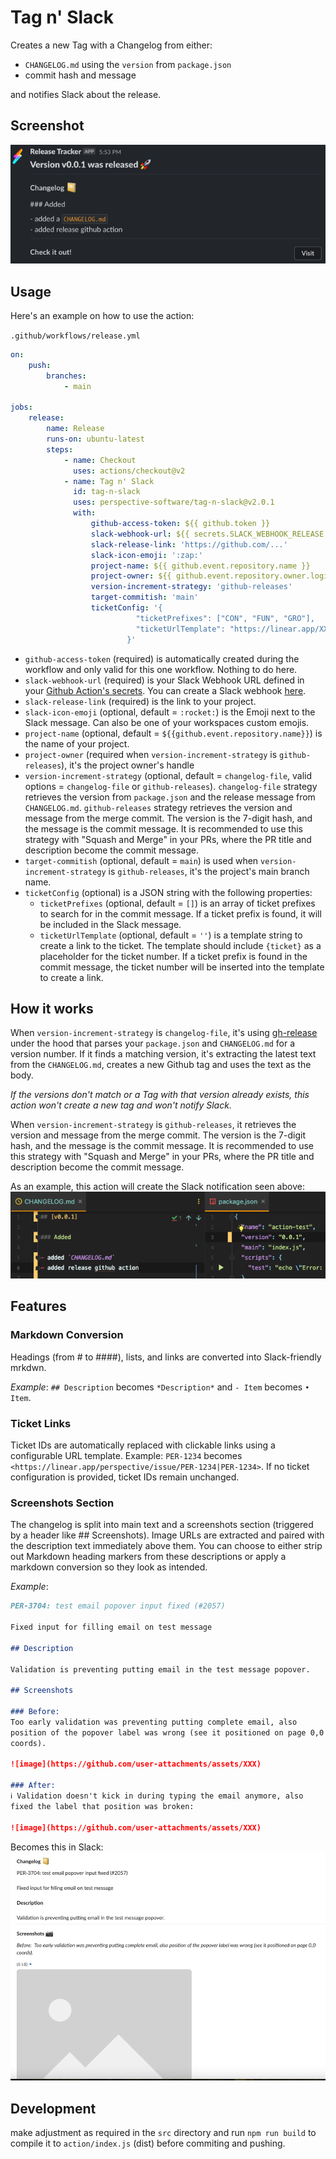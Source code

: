 # Tag n' Slack

Creates a new Tag with a Changelog from either:

-   `CHANGELOG.md` using the `version` from `package.json`
-   commit hash and message

and notifies Slack about the release.

## Screenshot

![img.png](screenshot.png)

## Usage

Here's an example on how to use the action:

`.github/workflows/release.yml`

```yaml
on:
    push:
        branches:
            - main

jobs:
    release:
        name: Release
        runs-on: ubuntu-latest
        steps:
            - name: Checkout
              uses: actions/checkout@v2
            - name: Tag n' Slack
              id: tag-n-slack
              uses: perspective-software/tag-n-slack@v2.0.1
              with:
                  github-access-token: ${{ github.token }}
                  slack-webhook-url: ${{ secrets.SLACK_WEBHOOK_RELEASE }}
                  slack-release-link: 'https://github.com/...'
                  slack-icon-emoji: ':zap:'
                  project-name: ${{ github.event.repository.name }}
                  project-owner: ${{ github.event.repository.owner.login }}
                  version-increment-strategy: 'github-releases'
                  target-commitish: 'main'
                  ticketConfig: '{  
                            "ticketPrefixes": ["CON", "FUN", "GRO"], 
                            "ticketUrlTemplate": "https://linear.app/XXX/issue/{ticket}",
                          }'
```

-   `github-access-token` (required) is automatically created during the workflow and only valid for this one workflow. Nothing to do here.
-   `slack-webhook-url` (required) is your Slack Webhook URL defined in your [Github Action's secrets](https://help.github.com/en/actions/configuring-and-managing-workflows/creating-and-storing-encrypted-secrets#creating-encrypted-secrets-for-a-repository). You can create a Slack webhook [here](https://slack.com/apps/A0F7XDUAZ-incoming-webhooks).
-   `slack-release-link` (required) is the link to your project.
-   `slack-icon-emoji` (optional, default = `:rocket:`) is the Emoji next to the Slack message. Can also be one of your workspaces custom emojis.
-   `project-name` (optional, default = `${{github.event.repository.name}}`) is the name of your project.
-   `project-owner` (required when `version-increment-strategy` is `github-releases`), it's the project owner's handle
-   `version-increment-strategy` (optional, default = `changelog-file`, valid options = `changelog-file` or `github-releases`). `changelog-file` strategy retrieves the version from `package.json` and the release message from `CHANGELOG.md`. `github-releases` strategy retrieves the version and message from the merge commit. The version is the 7-digit hash, and the message is the commit message. It is recommended to use this strategy with "Squash and Merge" in your PRs, where the PR title and description become the commit message.
-   `target-commitish` (optional, default = `main`) is used when `version-increment-strategy` is `github-releases`, it's the project's main branch name.
-  `ticketConfig` (optional) is a JSON string with the following properties:
    -   `ticketPrefixes` (optional, default = `[]`) is an array of ticket prefixes to search for in the commit message. If a ticket prefix is found, it will be included in the Slack message.
    -   `ticketUrlTemplate` (optional, default = `''`) is a template string to create a link to the ticket. The template should include `{ticket}` as a placeholder for the ticket number. If a ticket prefix is found in the commit message, the ticket number will be inserted into the template to create a link.

## How it works

When `version-increment-strategy` is `changelog-file`, it's using [gh-release](https://github.com/ungoldman/gh-release) under the hood that parses your `package.json` and `CHANGELOG.md` for a version number. If it finds a matching version, it's extracting the latest text from the `CHANGELOG.md`, creates a new Github tag and uses the text as the body.

_If the versions don't match or a Tag with that version already exists, this action won't create a new tag and won't notify Slack._

When `version-increment-strategy` is `github-releases`, it retrieves the version and message from the merge commit. The version is the 7-digit hash, and the message is the commit message. It is recommended to use this strategy with "Squash and Merge" in your PRs, where the PR title and description become the commit message.

As an example, this action will create the Slack notification seen above:
![img_2.png](howitworks.png)


## Features
### Markdown Conversion
Headings (from # to ####), lists, and links are converted into Slack-friendly mrkdwn.

_Example_: `## Description` becomes `*Description*` and `- Item` becomes `• Item`.

### Ticket Links
Ticket IDs are automatically replaced with clickable links using a configurable URL template.
Example:
`PER-1234` becomes `<https://linear.app/perspective/issue/PER-1234|PER-1234>`.
If no ticket configuration is provided, ticket IDs remain unchanged.

### Screenshots Section
The changelog is split into main text and a screenshots section (triggered by a header like ## Screenshots).
Image URLs are extracted and paired with the description text immediately above them.
You can choose to either strip out Markdown heading markers from these descriptions or apply a markdown conversion so they look as intended.

_Example_:
```markdown
PER-3704: test email popover input fixed (#2057)

Fixed input for filling email on test message

## Description

Validation is preventing putting email in the test message popover.

## Screenshots

### Before: 
Too early validation was preventing putting complete email, also
position of the popover label was wrong (see it positioned on page 0,0
coords).

![image](https://github.com/user-attachments/assets/XXX)

### After:
ℹ️ Validation doesn't kick in during typing the email anymore, also
fixed the label that position was broken:

![image](https://github.com/user-attachments/assets/XXX)
```
Becomes this in Slack:
![img.png](markdown-feature.png)

## Development

make adjustment as required in the `src` directory and run `npm run build` to compile it to `action/index.js` (dist) before commiting and pushing.
